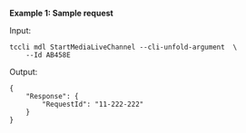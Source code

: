 **Example 1: Sample request**



Input: 

```
tccli mdl StartMediaLiveChannel --cli-unfold-argument  \
    --Id AB458E
```

Output: 
```
{
    "Response": {
        "RequestId": "11-222-222"
    }
}
```

